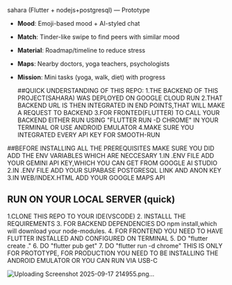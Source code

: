 
sahara (Flutter + nodejs+postgresql) — Prototype
- **Mood**: Emoji-based mood + AI-styled chat
- **Match**: Tinder-like swipe to find peers with similar mood
- **Material**: Roadmap/timeline to reduce stress
- **Maps**: Nearby doctors, yoga teachers, psychologists
- **Mission**: Mini tasks (yoga, walk, diet) with progress

  ##QUICK UNDERSTANDING OF THIS REPO:
  1.THE BACKEND OF THIS PROJECT(SAHARA) WAS DEPLOYED ON GOOGLE CLOUD RUN
  2.THAT BACKEND URL IS THEN INTEGRATED IN END POINTS,THAT WILL MAKE A REQUEST TO BACKEND
  3.FOR FRONTED(FLUTTER) TO CALL YOUR BACKEND EITHER RUN USING "FLUTTER RUN -D CHROME" IN YOUR TERMINAL OR USE ANDROID EMULATOR
  4.MAKE SURE YOU INTEGRATED EVERY API KEY FOR SMOOTH-RUN

##BEFORE INSTALLING ALL THE PREREQUISITES MAKE SURE YOU DID ADD THE ENV VARIABLES WHICH ARE NECCESARY
1.IN .ENV FILE ADD YOUR GEMINI API KEY,WHICH YOU CAN GET FROM GOOGLE AI STUDIO
2.IN .ENV FILE ADD YOUR SUPABASE POSTGRESQL LINK AND ANON KEY
3.IN WEB/INDEX.HTML ADD YOUR GOOGLE MAPS API


## RUN ON YOUR LOCAL SERVER (quick)
1.CLONE THIS REPO TO YOUR IDE(VSCODE)
2. INSTALLL THE REQUIREMENTS
3. FOR BACKEND DEPENDENCIES DO npm install,which will download your node-modules.
4. FOR FRONTEND YOU NEED TO HAVE FLUTTER INSTALLED AND CONFIGURED ON TERMINAL
5. DO "flutter create ." 
6. DO "flutter pub get"
7. DO "flutter run -d chrome" THIS IS ONLY FOR PROTOTYPE, FOR PRODUCTION YOU NEED TO BE INSTALLING THE ANDROID EMULATOR OR YOU CAN RUN VIA USB-C


![Uploading Screenshot 2025-09-17 214955.png…]()



